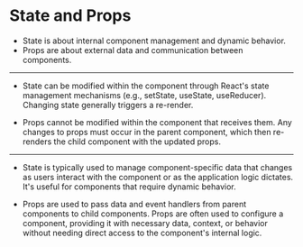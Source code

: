 # State and Props

- State is about internal component management and dynamic behavior.
- Props are about external data and communication between components.

---

- State can be modified within the component through React's state management mechanisms (e.g., setState, useState, useReducer). Changing state generally triggers a re-render.

- Props cannot be modified within the component that receives them. Any changes to props must occur in the parent component, which then re-renders the child component with the updated props.

---

- State is typically used to manage component-specific data that changes as users interact with the component or as the application logic dictates. It's useful for components that require dynamic behavior.

- Props are used to pass data and event handlers from parent components to child components. Props are often used to configure a component, providing it with necessary data, context, or behavior without needing direct access to the component's internal logic.
